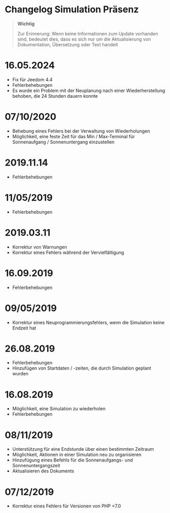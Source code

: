 # Changelog Simulation Präsenz

>**Wichtig**
>
>Zur Erinnerung: Wenn keine Informationen zum Update vorhanden sind, bedeutet dies, dass es sich nur um die Aktualisierung von Dokumentation, Übersetzung oder Text handelt

# 16.05.2024

- Fix für Jeedom 4.4
- Fehlerbehebungen
- Es wurde ein Problem mit der Neuplanung nach einer Wiederherstellung behoben, die 24 Stunden dauern konnte

# 07/10/2020

- Behebung eines Fehlers bei der Verwaltung von Wiederholungen
- Möglichkeit, eine feste Zeit für das Min / Max-Terminal für Sonnenaufgang / Sonnenuntergang einzustellen

# 2019.11.14

- Fehlerbehebungen

# 11/05/2019

- Fehlerbehebungen

# 2019.03.11

- Korrektur von Warnungen
- Korrektur eines Fehlers während der Vervielfältigung

# 16.09.2019

- Fehlerbehebungen

# 09/05/2019

- Korrektur eines Neuprogrammierungsfehlers, wenn die Simulation keine Endzeit hat

# 26.08.2019

- Fehlerbehebungen
- Hinzufügen von Startdaten / -zeiten, die durch Simulation geplant wurden

# 16.08.2019

- Möglichkeit, eine Simulation zu wiederholen
- Fehlerbehebungen

# 08/11/2019

- Unterstützung für eine Endstunde über einen bestimmten Zeitraum
- Möglichkeit, Aktionen in einer Simulation neu zu organisieren
- Hinzufügung eines Befehls für die Sonnenaufgangs- und Sonnenuntergangszeit
- Aktualisieren des Dokuments

# 07/12/2019

- Korrektur eines Fehlers für Versionen von PHP <7.0

